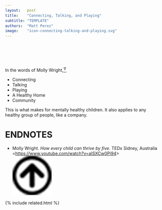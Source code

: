 ```yaml
---
layout:   post
title:    "Connecting, Talking, and Playing"
subtitle: "TEMPLATE"
authors:  "Matt Perez"
image:    "icon-connecting-talking-and-playing.svg"
---
```


<div style="display:none;">
  <p>Connecting, Talking, Playing, A Healthy Home, and Community: all good for the mental health of children and the adults they become.</p>
</div>

<h1>&nbsp;</h1>
 <p>In the words of Molly Wright,<a href="#en01"><sup id="bm01">&hairsp;&nabla;&hairsp;</sup></a></p>
  <ul>
   <li>Connecting</li>
   <li>Talking</li>
   <li>Playing</li>
   <li>A Healthy Home</li>
   <li>Community</li>
  </ul>
  <p>This is what makes for mentally healthy children. It also applies to any healthy group of people, like a company.</p>

<h1 class="_section">ENDNOTES</h1>
 <ul>
  <li id="en01">
   <p class="_list-item">
    Molly Wright.
    <em>How every child can thrive by five</em>.
    TEDx Sidney, Australia
    &lt;<a href="https://www.youtube.com/watch?v=aISXCw0Pi94" target="_blank">https://www.youtube.com/watch?v=aISXCw0Pi94</a>&gt;
    <a class="_uparrow" href="#bm01"><img src="/assets/img/arrow-up-icon.png"></a>
   </p>
  </li>
 </ul>

{% include related.html %}

